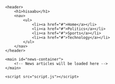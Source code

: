 <!DOCTYPE html>
<html lang="en">
<head>
    <meta charset="UTF-8">
    <meta name="viewport" content="width=device-width, initial-scale=1.0">
    <title>hisaabu</title>
    <link rel="stylesheet" href="style.css">
</head>
<body>

    <header>
        <h1>hisaabu</h1>
        <nav>
            <ul>
                <li><a href="#">Home</a></li>
                <li><a href="#">Politics</a></li>
                <li><a href="#">Sports</a></li>
                <li><a href="#">Technology</a></li>
            </ul>
        </nav>
    </header>

    <main id="news-container">
        <!-- News articles will be loaded here -->
    </main>

    <script src="script.js"></script>
</body>
</html>

